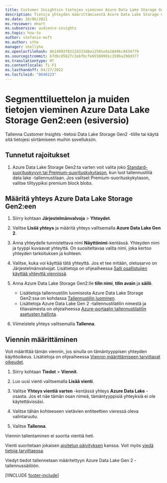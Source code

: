 ```yaml
---
title: Customer Insightsin tietojen vieminen Azure Data Lake Storage Gen2:een
description: Tietoja yhteyden määrittämisestä Azure Data Lake Storage Gen2:een.
ms.date: 10/06/2021
ms.reviewer: mhart
ms.subservice: audience-insights
ms.topic: how-to
author: stefanie-msft
ms.author: sthe
manager: shellyha
ms.openlocfilehash: 8b14992f8312d333d8a12501e8a28496c8434779
ms.sourcegitcommit: b7dbcd5627c2ebfbcfe65589991c159ba290d377
ms.translationtype: HT
ms.contentlocale: fi-FI
ms.lasthandoff: 04/27/2022
ms.locfileid: "8646123"
---
```

# <a name="export-segment-list-and-other-data-to-azure-data-lake-storage-gen2-preview"></a>Segmenttiluettelon ja muiden tietojen vieminen Azure Data Lake Storage Gen2:een (esiversio)

Tallenna Customer Insights -tietosi Data Lake Storage Gen2 -tilille tai käytä sitä tietojesi siirtämiseen muihin sovelluksiin.

## <a name="known-limitations"></a>Tunnetut rajoitukset

1. Azure Data Lake Storage Gen2:ta varten voit valita joko [Standard-suorituskyvyn tai Premium-suorituskykytason](/azure/storage/blobs/create-data-lake-storage-account), kun luot tallennustiliä data lake -tallennustilaan. Jos valitset Premium-suorituskykytason, valitse tilityypiksi premium block blobs. 


## <a name="set-up-the-connection-to-azure-data-lake-storage-gen2"></a>Määritä yhteys Azure Data Lake Storage Gen2:een 


1. Siirry kohtaan **Järjestelmänvalvoja** > **Yhteydet**.

1. Valitse **Lisää yhteys** ja määritä yhteys valitsemalla **Azure Data Lake Gen 2**.

1. Anna yhteydelle tunnistettava nimi **Näyttönimi**-kentässä. Yhteyden nimi ja tyyppi kuvaavat yhteyttä. On suositeltavaa valita nimi, joka kertoo yhteyden tarkoituksen ja kohteen.

1. Valitse, kuka voi käyttää tätä yhteyttä. Jos et tee mitään, oletusarvo on Järjestelmänvalvojat. Lisätietoja on ohjeaiheessa [Salli osallistujien käyttää yhteyttä viennissä](connections.md#allow-contributors-to-use-a-connection-for-exports).

1. Anna Azure Data Lake Storage Gen2:lle **tilin nimi**, **tilin avain** ja **säilö**.
    - Lisätietoja tallennustilin luomisesta Azure Data Lake Storage Gen2:ssa on kohdassa [Tallennustilin luominen](/azure/storage/blobs/create-data-lake-storage-account). 
    - Lisätietoja Azure Data Lake Gen 2 -tallennustilatilin nimestä ja tiliavaimesta on ohjeaiheessa [Azure-portaalin tallennustilatilin asetusten hallinta](/azure/storage/common/storage-account-manage).

1. Viimeistele yhteys valitsemalla **Tallenna**. 

## <a name="configure-an-export"></a>Viennin määrittäminen

Voit määrittää tämän viennin, jos sinulla on tämäntyyppisen yhteyden käyttöoikeus. Lisätietoja on ohjeaiheessa [Viennin määrittämiseen tarvittavat oikeudet](export-destinations.md#set-up-a-new-export).

1. Siirry kohtaan **Tiedot** > **Viennit**.

1. Luo uusi vienti valitsemalla **Lisää vienti**.

1. Valitse **Yhteys vientiä varten** -kentässä yhteys **Azure Data Lake** -osasta. Jos et näe tämän osan nimeä, tämäntyyppisiä yhteyksiä ei ole käytettävissäsi.

1. Valitse tähän kohteeseen vietävien entiteettien vieressä oleva valintaruutu.

1. Valitse **Tallenna**.

Viennin tallentaminen ei suorita vientiä heti.

Vienti suoritetaan jokaisen [ajoitetun päivityksen](system.md#schedule-tab) kanssa. Voit myös [viedä tietoja tarvittaessa](export-destinations.md#run-exports-on-demand). 

Viedyt tiedot tallennetaan määritettyyn Azure Data Lake Gen 2 -tallennussäilöön. 

[!INCLUDE [footer-include](includes/footer-banner.md)]
